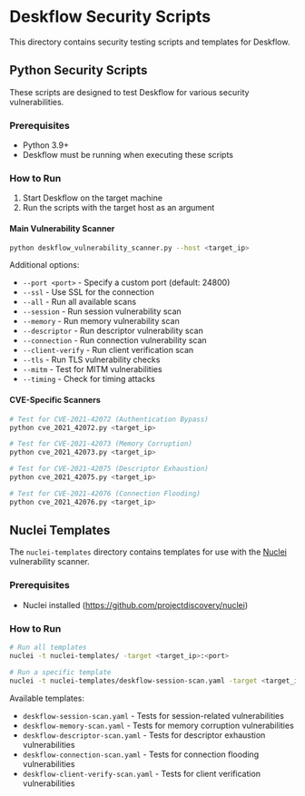 # Deskflow Security Scripts

This directory contains security testing scripts and templates for Deskflow.

## Python Security Scripts

These scripts are designed to test Deskflow for various security vulnerabilities.

### Prerequisites

- Python 3.9+
- Deskflow must be running when executing these scripts

### How to Run

1. Start Deskflow on the target machine
2. Run the scripts with the target host as an argument

#### Main Vulnerability Scanner

```bash
python deskflow_vulnerability_scanner.py --host <target_ip>
```

Additional options:
- `--port <port>` - Specify a custom port (default: 24800)
- `--ssl` - Use SSL for the connection
- `--all` - Run all available scans
- `--session` - Run session vulnerability scan
- `--memory` - Run memory vulnerability scan
- `--descriptor` - Run descriptor vulnerability scan
- `--connection` - Run connection vulnerability scan
- `--client-verify` - Run client verification scan
- `--tls` - Run TLS vulnerability checks
- `--mitm` - Test for MITM vulnerabilities
- `--timing` - Check for timing attacks

#### CVE-Specific Scanners

```bash
# Test for CVE-2021-42072 (Authentication Bypass)
python cve_2021_42072.py <target_ip>

# Test for CVE-2021-42073 (Memory Corruption)
python cve_2021_42073.py <target_ip>

# Test for CVE-2021-42075 (Descriptor Exhaustion)
python cve_2021_42075.py <target_ip>

# Test for CVE-2021-42076 (Connection Flooding)
python cve_2021_42076.py <target_ip>
```

## Nuclei Templates

The `nuclei-templates` directory contains templates for use with the [Nuclei](https://github.com/projectdiscovery/nuclei) vulnerability scanner.

### Prerequisites

- Nuclei installed (https://github.com/projectdiscovery/nuclei)

### How to Run

```bash
# Run all templates
nuclei -t nuclei-templates/ -target <target_ip>:<port>

# Run a specific template
nuclei -t nuclei-templates/deskflow-session-scan.yaml -target <target_ip>:<port>
```

Available templates:
- `deskflow-session-scan.yaml` - Tests for session-related vulnerabilities
- `deskflow-memory-scan.yaml` - Tests for memory corruption vulnerabilities
- `deskflow-descriptor-scan.yaml` - Tests for descriptor exhaustion vulnerabilities
- `deskflow-connection-scan.yaml` - Tests for connection flooding vulnerabilities
- `deskflow-client-verify-scan.yaml` - Tests for client verification vulnerabilities 
